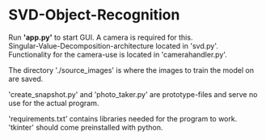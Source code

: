 # SVD-Object-Recognition
Run __'app.py'__ to start GUI. A camera is required for this.  
Singular-Value-Decomposition-architecture located in 'svd.py'.  
Functionality for the camera-use is located in 'camerahandler.py'.  

The directory './source_images' is where the images to train the model on are saved.

'create_snapshot.py' and 'photo_taker.py' are prototype-files and serve no use for the actual program.

'requirements.txt' contains libraries needed for the program to work. 'tkinter' should come preinstalled with python.